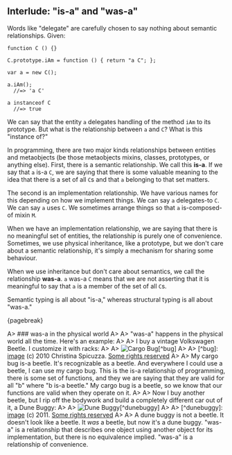 ## Interlude: "is-a" and "was-a"

Words like "delegate" are carefully chosen to say nothing about semantic relationships. Given:

~~~~~~~~
function C () {}

C.prototype.iAm = function () { return "a C"; };

var a = new C();

a.iAm();
  //=> 'a C'

a instanceof C
  //=> true
~~~~~~~~

We can say that the entity `a` delegates handling of the method `iAm` to its prototype. But what is the relationship between `a` and `C`? What is this "instance of?"

In programming, there are two major kinds relationships between entities and metaobjects (be those metaobjects mixins, classes, prototypes, or anything else). First, there is a semantic relationship. We call this **is-a**. If we say that `a` is-a `C`, we are saying that there is some valuable meaning to the idea that there is a set of all `C`s and that `a` belonging to that set matters.

The second is an implementation relationship. We have various names for this depending on how we implement things. We can say `a` delegates-to `C`. We can say `a` uses `C`. We sometimes arrange things so that `a` is-composed-of mixin `M`.

When we have an implementation relationship, we are saying that there is no meaningful set of entities, the relationship is purely one of convenience. Sometimes, we use physical inheritance, like a prototype, but we don't care about a semantic relationship, it's simply a mechanism for sharing some behaviour.

When we use inheritance but don't care about semantics, we call the relationship **was-a**. `a` was-a `C` means that we are not asserting that it is meaningful to say that `a` is a member of the set of all `C`s.

Semantic typing is all about "is-a," whereas structural typing is all about "was-a."

{pagebreak}

A> ### was-a in the physical world
A>
A> "was-a" happens in the physical world all the time. Here's an example:
A>
A> I buy a vintage Volkswagen Beetle. I customize it with racks:
A>
A> ![Cargo Bug](images/bug.jpg)[^bug]
A>
A> [^bug]: [image](http://www.flickr.com/photos/spicuzza/4827330742) (c) 2010 Christina Spicuzza. [Some rights reserved](http://creativecommons.org/licenses/by-sa/2.0/)
A>
A> My cargo bug is-a beetle. It's recognizable as a beetle. And everywhere I could use a beetle, I can use my cargo bug. This is the is-a relationship of programming, there is some set of functions, and they we are saying that they are valid for all "b" where "b is-a beetle." My cargo bug is a beetle, so we know that our functions are valid when they operate on it.
A>
A> Now I buy another beetle, but I rip off the bodywork and build a completely different car out of it, a Dune Buggy:
A>
A> ![Dune Buggy](images/buggy.jpg)[^dunebuggy]
A>
A> [^dunebuggy]: [image](http://www.flickr.com/photos/21612624@N00/5932030681) (c) 2011. [Some rights reserved](http://creativecommons.org/licenses/by/2.0/deed.en)
A>
A> A dune buggy is not a beetle. It doesn't look like a beetle. It *was* a beetle, but now it's a dune buggy. "was-a" is a relationship that describes one object using another object for its implementation, but there is no equivalence implied. "was-a" is a relationship of convenience.